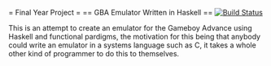 = Final Year Project =
== GBA Emulator Written in Haskell ==
[![Build Status](https://travis-ci.org/intolerable/GroupProject.svg?branch=master)](https://travis-ci.org/intolerable/GroupProject)

This is an attempt to create an emulator for the Gameboy Advance using Haskell and functional pardigms, the motivation
for this being that anybody could write an emulator in a systems language such as C, it takes a whole other kind of programmer to do this to themselves.
